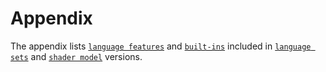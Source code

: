 # Appendix

The appendix lists [`language features`](hlsl-language_landing.md) and [`built-ins`](hlsl-built-ins_landing.md) included in [`language sets`](hlsl-appendix-language-versions.md) and [`shader model`](hlsl-appendix-shader-models.md) versions.